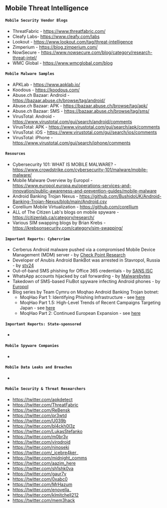 ## Mobile Threat Intelligence

#### `Mobile Security Vendor Blogs`
- ThreatFabric - https://www.threatfabric.com/
- Cleafy Labs- https://www.cleafy.com/labs
- Lookout - https://www.lookout.com/tag/threat-intelligence
- Zimperium - https://blog.zimperium.com/
- NowSecure - https://www.nowsecure.com/blog/category/research-threat-intel/
- WMC Global - https://www.wmcglobal.com/blog

#### `Mobile Malware Samples`
- APKLab - https://www.apklab.io/
- Koodous - https://koodous.com/
- Abuse.ch Bazaar: Android - https://bazaar.abuse.ch/browse/tag/android/
- Abuse.ch Bazaar: APK - https://bazaar.abuse.ch/browse/tag/apk/
- Abuse.ch Bazaar: SMS - https://bazaar.abuse.ch/browse/tag/sms/
- VirusTotal: Android - https://www.virustotal.com/gui/search/android/comments
- VirusTotal: APK - https://www.virustotal.com/gui/search/apk/comments
- VirusTotal: iOS - https://www.virustotal.com/gui/search/ios/comments
- VirusTotal: iPhone - https://www.virustotal.com/gui/search/iphone/comments

#### `Resources`
- Cybersecurity 101: WHAT IS MOBILE MALWARE? - https://www.crowdstrike.com/cybersecurity-101/malware/mobile-malware/
- Mobile Malware Overview by Europol - https://www.europol.europa.eu/operations-services-and-innovation/public-awareness-and-prevention-guides/mobile-malware
- Android Banking Trojan Nexus - https://github.com/BushidoUK/Android-Banking-Trojan-Nexus/blob/main/Android.csv
- Corellium Mobile Virtualization - https://github.com/corellium
- ALL of The Citizen Lab's blogs on mobile spyware - https://citizenlab.ca/category/research/
- Various SIM swapping blogs by Brian Krebs - https://krebsonsecurity.com/category/sim-swapping/

#### `Important Reports: Cybercrime`
- Cerberus Android malware pushed via a compromised Mobile Device Management (MDM) server - by [Check Point Research](https://research.checkpoint.com/2020/mobile-as-attack-vector-using-mdm/)
- Developer of Anubis Android BankBot was arrested in Stavropol, Russia - by [stv24](https://web.archive.org/web/20210515025455/https://stv24.tv/novosti/izvestnogo-hakera-maza-in-budut-sudit-v-stavropole/)
- Out-of-band SMS phishing for Office 365 credentials - by [SANS ISC](https://isc.sans.edu/forums/diary/Out+of+Band+Phishing+Using+SMS+messages+to+Evade+Network+Detection/27768/)
- WhatsApp accounts hijacked by call forwarding - by [Malwarebytes](https://blog.malwarebytes.com/social-engineering/2022/06/whatsapp-accounts-hijacked-by-call-forwarding/)
- Takedown of SMS-based FluBot spyware infecting Android phones - by [Europol](https://www.europol.europa.eu/media-press/newsroom/news/takedown-of-sms-based-flubot-spyware-infecting-android-phones)
- Blog series by Team Cymru on Moqhao Android Banking Trojan botnet:
  - MoqHao Part 1: Identifying Phishing Infrastructure - see [here](https://team-cymru.com/blog/2021/01/20/moqhao-part-1-identifying-phishing-infrastructure/)
  - MoqHao Part 1.5: High-Level Trends of Recent Campaigns Targeting Japan - see [here](https://team-cymru.com/blog/2021/08/11/moqhao-part-1-5-high-level-trends-of-recent-campaigns-targeting-japan/)
  - MoqHao Part 2: Continued European Expansion - see [here](https://team-cymru.com/blog/2022/04/07/moqhao-part-2-continued-european-expansion/)

#### `Important Reports: State-sponsored`
-

#### `Mobile Spyware Companies`
-

#### `Mobile Data Leaks and Breaches`
-

#### `Mobile Security & Threat Researchers`
- https://twitter.com/apkdetect
- https://twitter.com/ThreatFabric
- https://twitter.com/ReBensk
- https://twitter.com/pr3wtd
- https://twitter.com/U039b
- https://twitter.com/bl4ckh0l3z
- https://twitter.com/LukasStefanko
- https://twitter.com/m0br3v
- https://twitter.com/virqdroid
- https://twitter.com/ninoseki
- https://twitter.com/_icebre4ker_
- https://twitter.com/midnight_comms
- https://twitter.com/aazim_here
- https://twitter.com/sh1shk0va
- https://twitter.com/gaur7v
- https://twitter.com/0xabc0
- https://twitter.com/MrHazum
- https://twitter.com/enovella_
- https://twitter.com/klmitchell212
- https://twitter.com/mem3hack
